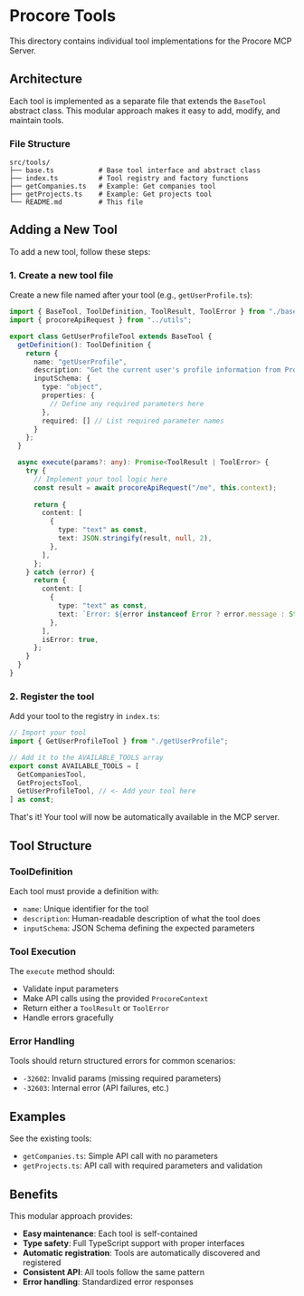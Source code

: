 # Procore Tools

This directory contains individual tool implementations for the Procore MCP Server.

## Architecture

Each tool is implemented as a separate file that extends the `BaseTool` abstract class. This modular approach makes it easy to add, modify, and maintain tools.

### File Structure

```
src/tools/
├── base.ts           # Base tool interface and abstract class
├── index.ts          # Tool registry and factory functions
├── getCompanies.ts   # Example: Get companies tool
├── getProjects.ts    # Example: Get projects tool
└── README.md         # This file
```

## Adding a New Tool

To add a new tool, follow these steps:

### 1. Create a new tool file

Create a new file named after your tool (e.g., `getUserProfile.ts`):

```typescript
import { BaseTool, ToolDefinition, ToolResult, ToolError } from "./base";
import { procoreApiRequest } from "../utils";

export class GetUserProfileTool extends BaseTool {
  getDefinition(): ToolDefinition {
    return {
      name: "getUserProfile",
      description: "Get the current user's profile information from Procore",
      inputSchema: {
        type: "object",
        properties: {
          // Define any required parameters here
        },
        required: [] // List required parameter names
      }
    };
  }

  async execute(params?: any): Promise<ToolResult | ToolError> {
    try {
      // Implement your tool logic here
      const result = await procoreApiRequest("/me", this.context);
      
      return {
        content: [
          {
            type: "text" as const,
            text: JSON.stringify(result, null, 2),
          },
        ],
      };
    } catch (error) {
      return {
        content: [
          {
            type: "text" as const,
            text: `Error: ${error instanceof Error ? error.message : String(error)}`,
          },
        ],
        isError: true,
      };
    }
  }
}
```

### 2. Register the tool

Add your tool to the registry in `index.ts`:

```typescript
// Import your tool
import { GetUserProfileTool } from "./getUserProfile";

// Add it to the AVAILABLE_TOOLS array
export const AVAILABLE_TOOLS = [
  GetCompaniesTool,
  GetProjectsTool,
  GetUserProfileTool, // <- Add your tool here
] as const;
```

That's it! Your tool will now be automatically available in the MCP server.

## Tool Structure

### ToolDefinition

Each tool must provide a definition with:
- `name`: Unique identifier for the tool
- `description`: Human-readable description of what the tool does
- `inputSchema`: JSON Schema defining the expected parameters

### Tool Execution

The `execute` method should:
- Validate input parameters
- Make API calls using the provided `ProcoreContext`
- Return either a `ToolResult` or `ToolError`
- Handle errors gracefully

### Error Handling

Tools should return structured errors for common scenarios:
- `-32602`: Invalid params (missing required parameters)
- `-32603`: Internal error (API failures, etc.)

## Examples

See the existing tools:
- `getCompanies.ts`: Simple API call with no parameters
- `getProjects.ts`: API call with required parameters and validation

## Benefits

This modular approach provides:
- **Easy maintenance**: Each tool is self-contained
- **Type safety**: Full TypeScript support with proper interfaces
- **Automatic registration**: Tools are automatically discovered and registered
- **Consistent API**: All tools follow the same pattern
- **Error handling**: Standardized error responses 